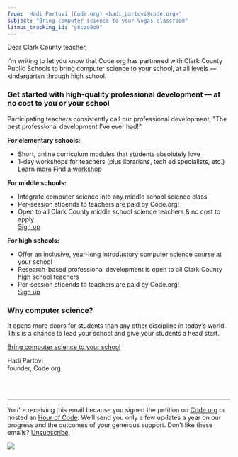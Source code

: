 ```yaml
---
from: 'Hadi Partovi (Code.org) <hadi_partovi@code.org>'
subject: "Bring computer science to your Vegas classroom"
litmus_tracking_id: "y8czo8o9"
---
```


Dear Clark County teacher, 

I’m writing to let you know that Code.org has partnered with Clark County Public Schools to bring computer science to your school, at all levels — kindergarten through high school. 

### Get started with high-quality professional development — at no cost to you or your school

Participating teachers consistently call our professional development, "The best professional development I've ever had!"

**For elementary schools:**

- Short, online curriculum modules that students absolutely love
- 1-day workshops for teachers (plus librarians, tech ed specialists, etc.)<br />
[Learn more](http://code.org/educate/clark-county/)
[Find a workshop](https://code.org/professional-development-workshops/)

**For middle schools:**

- Integrate computer science into any middle school science class
- Per-session stipends to teachers are paid by Code.org!
- Open to all Clark County middle school science teachers & no cost to apply<br />
[Sign up](https://code.org/educate/clark-county/)

**For high schools:**

- Offer an inclusive, year-long introductory computer science course at your school
- Research-based professional development is open to all Clark County high school teachers
- Per-session stipends to teachers are paid by Code.org!<br />
[Sign up](https://code.org/educate/clark-county/)

### Why computer science?

It opens more doors for students than any other discipline in today’s world. This is a chance to lead your school and give your students a head start.

[Bring computer science to your school](https://code.org/educate/clark-county/)


Hadi Partovi<br />
founder, Code.org




<br />
<br />

<hr/>

You’re receiving this email because you signed the petition on [Code.org](https://code.org/) or hosted an [Hour of Code](http://hourofcode.com). We’ll send you only a few updates a year on our progress and the outcomes of your generous support. Don’t like these emails? [Unsubscribe](<%= unsubscribe_link %>).

![](<%= tracking_pixel %>)

